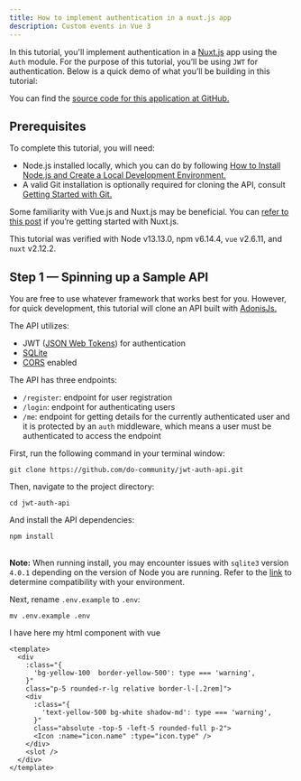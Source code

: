 ```yaml
---
title: How to implement authentication in a nuxt.js app
description: Custom events in Vue 3
---
```


In this tutorial, you'll implement authentication in a [Nuxt.js](https://nuxtjs.org) app using the `Auth` module. For the purpose of this tutorial, you’ll be using `JWT` for authentication. Below is a quick demo of what you’ll be building in this tutorial:

You can find the [source code for this application at GitHub.](https://github.com/do-community/nuxt-auth-app)

## Prerequisites

To complete this tutorial, you will need:

- Node.js installed locally, which you can do by following [How to Install Node.js and Create a Local Development Environment.](https://www.digitalocean.com/community/tutorial_series/how-to-install-node-js-and-create-a-local-development-environment)
- A valid Git installation is optionally required for cloning the API, consult [Getting Started with Git.](https://www.digitalocean.com/community/tutorials/how-to-contribute-to-open-source-getting-started-with-git)

Some familiarity with Vue.js and Nuxt.js may be beneficial. You can [refer to this post](https://www.digitalocean.com/community/tutorials/vuejs-server-side-rendering-with-nuxtjs) if you’re getting started with Nuxt.js.

This tutorial was verified with Node v13.13.0, npm v6.14.4, `vue` v2.6.11, and `nuxt` v2.12.2.

## Step 1 — Spinning up a Sample API

You are free to use whatever framework that works best for you. However, for quick development, this tutorial will clone an API built with [AdonisJs.](https://adonisjs.com)

The API utilizes:

- JWT ([JSON Web Tokens](https://en.wikipedia.org/wiki/JSON_Web_Token)) for authentication
- [SQLite](https://en.wikipedia.org/wiki/SQLite)
- [CORS](https://en.wikipedia.org/wiki/Cross-origin_resource_sharing) enabled

The API has three endpoints:

- `/register`: endpoint for user registration
- `/login`: endpoint for authenticating users
- `/me`: endpoint for getting details for the currently authenticated user and it is protected by an `auth` middleware, which means a user must be authenticated to access the endpoint

First, run the following command in your terminal window:

```pug
git clone https://github.com/do-community/jwt-auth-api.git
```

Then, navigate to the project directory:

```pug
cd jwt-auth-api
```

And install the API dependencies:

```pug
npm install
```

</br>

<Alert type="warning" icon="{ type: 'outlined': name: 'warning' }">
  <strong>Note:</strong> When running install, you may encounter issues with <code>sqlite3</code> version <code>4.0.1</code> depending on the version of Node you are running. Refer to the <a href="https://github.com/TryGhost/node-sqlite3/blob/master/CHANGELOG.md" target="_blank">link</a> to determine compatibility with your environment.
</Alert>

Next, rename `.env.example` to `.env`:

```pug
mv .env.example .env
```

I have here my html component with vue

```vue
<template>
  <div
    :class="{
      'bg-yellow-100  border-yellow-500': type === 'warning',
    }"
    class="p-5 rounded-r-lg relative border-l-[.2rem]">
    <div
      :class="{
        'text-yellow-500 bg-white shadow-md': type === 'warning',
      }"
      class="absolute -top-5 -left-5 rounded-full p-2">
      <Icon :name="icon.name" :type="icon.type" />
    </div>
    <slot />
  </div>
</template>
```
